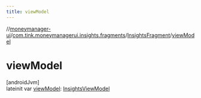 ```yaml
---
title: viewModel
---
```

//[moneymanager-ui](../../../index.html)/[com.tink.moneymanagerui.insights.fragments](../index.html)/[InsightsFragment](index.html)/[viewModel](view-model.html)



# viewModel



[androidJvm]\
lateinit var [viewModel](view-model.html): [InsightsViewModel](../../com.tink.moneymanagerui.insights/-insights-view-model/index.html)




